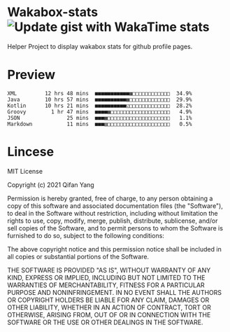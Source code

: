  # Wakabox-stats ![Update gist with WakaTime stats](https://github.com/underwindfall/wakabox-stats/workflows/Update%20gist%20with%20WakaTime%20stats/badge.svg)

  Helper Project to display wakabox stats for github profile pages. 
 # Preview 
  
  ```  
 XML         12 hrs 48 mins  ■■■■■■■■■■■▦□□□□□□□□□□□□  34.9%
Java        10 hrs 57 mins  ■■■■■■■■■■▦□□□□□□□□□□□□□  29.9%
Kotlin      10 hrs 21 mins  ■■■■■■■■■■◱□□□□□□□□□□□□□  28.2%
Groovy        1 hr 47 mins  ■■■■▦□□□□□□□□□□□□□□□□□□□   4.9%
JSON               25 mins  ■■■▦□□□□□□□□□□□□□□□□□□□□   1.1%
Markdown           11 mins  ■■■▥□□□□□□□□□□□□□□□□□□□□   0.5% 
 ``` 
  
 
 # Lincese 

  MIT License

  Copyright (c) 2021 Qifan Yang
  
  Permission is hereby granted, free of charge, to any person obtaining a copy
  of this software and associated documentation files (the "Software"), to deal
  in the Software without restriction, including without limitation the rights
  to use, copy, modify, merge, publish, distribute, sublicense, and/or sell
  copies of the Software, and to permit persons to whom the Software is
  furnished to do so, subject to the following conditions:
  
  The above copyright notice and this permission notice shall be included in all
  copies or substantial portions of the Software.
  
  THE SOFTWARE IS PROVIDED "AS IS", WITHOUT WARRANTY OF ANY KIND, EXPRESS OR
  IMPLIED, INCLUDING BUT NOT LIMITED TO THE WARRANTIES OF MERCHANTABILITY,
  FITNESS FOR A PARTICULAR PURPOSE AND NONINFRINGEMENT. IN NO EVENT SHALL THE
  AUTHORS OR COPYRIGHT HOLDERS BE LIABLE FOR ANY CLAIM, DAMAGES OR OTHER
  LIABILITY, WHETHER IN AN ACTION OF CONTRACT, TORT OR OTHERWISE, ARISING FROM,
  OUT OF OR IN CONNECTION WITH THE SOFTWARE OR THE USE OR OTHER DEALINGS IN THE
  SOFTWARE.
